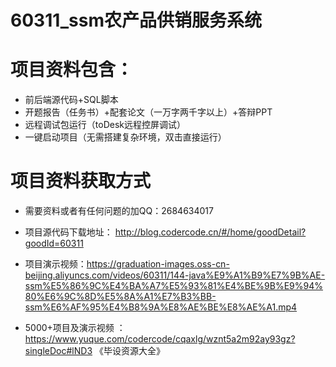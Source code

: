 
#   60311_ssm农产品供销服务系统

#   项目资料包含：
*    前后端源代码+SQL脚本
*    开题报告（任务书）+配套论文（一万字两千字以上）+答辩PPT
*   远程调试包运行（toDesk远程控屏调试）
*   一键启动项目（无需搭建复杂环境，双击直接运行）


#   项目资料获取方式
*   需要资料或者有任何问题的加QQ：2684634017

*   项目源代码下载地址： http://blog.codercode.cn/#/home/goodDetail?goodId=60311
*   项目演示视频：https://graduation-images.oss-cn-beijing.aliyuncs.com/videos/60311/144-java%E9%A1%B9%E7%9B%AE-ssm%E5%86%9C%E4%BA%A7%E5%93%81%E4%BE%9B%E9%94%80%E6%9C%8D%E5%8A%A1%E7%B3%BB-ssm%E6%AF%95%E4%B8%9A%E8%AE%BE%E8%AE%A1.mp4

*  5000+项目及演示视频 ：https://www.yuque.com/codercode/cqaxlg/wznt5a2m92ay93gz?singleDoc#lND3 《毕设资源大全》
